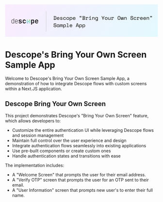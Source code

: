 ![Descope Bring Your Own Screen](readme-banner.png)

# Descope's Bring Your Own Screen Sample App

Welcome to Descope's Bring Your Own Screen Sample App, a demonstration of how to integrate Descope flows with custom screens within a Next.JS application.

## Descope Bring Your Own Screen

This project demonstrates Descope's "Bring Your Own Screen" feature, which allows developers to:
- Customize the entire authentication UI while leveraging Descope flows and session management
- Maintain full control over the user experience and design
- Integrate authentication flows seamlessly into existing applications
- Use pre-built components or create custom ones
- Handle authentication states and transitions with ease

The implementation includes:
- A "Welcome Screen" that prompts the user for their email address.
- A "Verify OTP" screen that prompts the user for an OTP sent to their email.
- A "User Information" screen that prompts new user's to enter their full name.